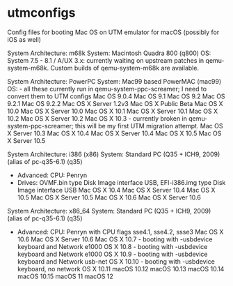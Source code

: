 # utmconfigs
Config files for booting Mac OS on UTM emulator for macOS (possibly for iOS as well)

System Architecture: m68k
System: Macintosh Quadra 800 (q800)
OS: 
System 7.5 - 8.1 / A/UX 3.x: currently waiting on upstream patches in qemu-system-m68k.  Custom builds of qemu-system-m68k are available.

System Architecture: PowerPC
System: Mac99 based PowerMAC (mac99)
OS: - all these currently run in qemu-system-ppc-screamer; I need to convert them to UTM configs
Mac OS 9.0.4
Mac OS 9.1
Mac OS 9.2
Mac OS 9.2.1
Mac OS 9.2.2
Mac OS X Server 1.2v3
Mac OS X Public Beta
Mac OS X 10.0
Mac OS X Server 10.0
Mac OS X 10.1
Mac OS X Server 10.1
Mac OS X 10.2
Mac OS X Server 10.2
Mac OS X 10.3 - currently broken in qemu-system-ppc-screamer; this will be my first UTM migration attempt.
Mac OS X Server 10.3
Mac OS X 10.4
Mac OS X Server 10.4
Mac OS X 10.5
Mac OS X Server 10.5

System Architecture: i386 (x86)
System: Standard PC (Q35 + ICH9, 2009) (alias of pc-q35-6.1) (q35)
- Advanced: CPU: Penryn
- Drives: OVMF.bin type Disk Image interface USB, EFI-i386.img type Disk Image interface USB
Mac OS X 10.4
Mac OS X Server 10.4
Mac OS X 10.5
Mac OS X Server 10.5
Mac OS X 10.6
Mac OS X Server 10.6

System Architecture: x86_64
System: Standard PC (Q35 + ICH9, 2009) (alias of pc-q35-6.1) (q35)
- Advanced: CPU: Penryn with CPU flags sse4.1, sse4.2, ssse3
Mac OS X 10.6
Mac OS X Server 10.6
Mac OS X 10.7 - booting with -usbdevice keyboard and Network e1000
OS X 10.8 - booting with -usbdevice keyboard and Network e1000
OS X 10.9 - booting with -usbdevice keyboard and Network usb-net
OS X 10.10 - booting with -usbdevice keyboard, no network
OS X 10.11
macOS 10.12
macOS 10.13
macOS 10.14
macOS 10.15
macOS 11
macOS 12
